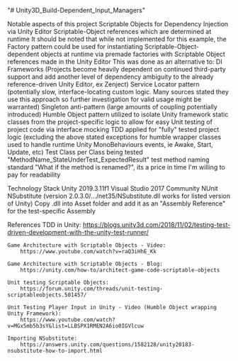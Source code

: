 "# Unity3D_Build-Dependent_Input_Managers" 

Notable aspects of this project
	Scriptable Objects for Dependency Injection via Unity Editor Scriptable-Object references which are determined at runtime
		It should be noted that while not implemented for this example, the Factory pattern could be used for instantiating Scriptable-Object-dependent objects at runtime via premade factories with Scriptable Object references made in the Unity Editor
		This was done as an alternative to:
			DI Frameworks (Projects become heavily dependent on continued third-party support and add another level of dependency ambiguity to the already reference-driven Unity Editor, ex Zenject)
			Service Locator pattern (potentially slow, interface-locating custom logic. Many sources stated they use this approach so further investigation for valid usage might be warranted)
			Singleton anti-pattern (large amounts of coupling potentially introduced)
	Humble Object pattern utilized to isolate Unity framework static classes from the project-specific logic to allow for easy Unit testing of project code via interface mocking
	TDD applied for "fully" tested project logic (excluding the above stated exceptions for humble wrapper classes used to handle runtime Unity MonoBehaviours events, ie Awake, Start, Update, etc)
		Test Class per Class being tested
		"MethodName_StateUnderTest_ExpectedResult" test method naming standard
			"What if the method is renamed?", its a price in time I'm willing to pay for readability
	
Technology Stack
	Unity 2019.3.11f1
	Visual Studio 2017 Community
	NUnit
	NSubstitute (version 2.0.3.0/.../net35/NSubstitute.dll works for listed version of Unity)
		Copy .dll into Asset folder and add it as an "Assembly Reference" for the test-specific Assembly

References
	TDD in Unity:
		https://blogs.unity3d.com/2018/11/02/testing-test-driven-development-with-the-unity-test-runner/
	
	Game Architecture with Scriptable Objects - Video:
		https://www.youtube.com/watch?v=raQ3iHhE_Kk

	Game Architecture with Scriptable Objects - Blog:
		https://unity.com/how-to/architect-game-code-scriptable-objects

	Unit testing Scriptable Objects:
		https://forum.unity.com/threads/unit-testing-scriptableobjects.501457/

	Unit Testing Player Input in Unity - Video (Humble Object wrapping Unity Framework):
		https://www.youtube.com/watch?v=MGx5mb5b3sY&list=LLBSPX1RMEN2A6io0IGVlcuw

	Importing NSubstitute:
		https://answers.unity.com/questions/1582128/unity20183-nsubstitute-how-to-import.html